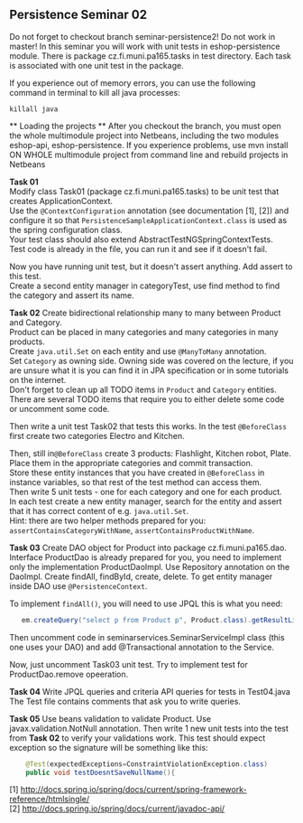 ## Persistence Seminar 02
Do not forget to checkout branch seminar-persistence2! Do not work in master! In this seminar you will work with unit tests in eshop-persistence module. There is package cz.fi.muni.pa165.tasks in test directory. Each task is associated with one unit test in the package.

If you experience out of memory errors, you can use the following command in terminal to kill all java processes:
```
killall java
```

** Loading the projects ** 
After you checkout the branch, you must open the whole multimodule project into Netbeans, including the two modules eshop-api, eshop-persistence. If you experience problems, use mvn install ON WHOLE multimodule project from command line and rebuild projects in Netbeans

**Task 01**  
Modify class Task01 (package cz.fi.muni.pa165.tasks) to be unit test that creates ApplicationContext.  
Use the `@ContextConfiguration` annotation (see documentation [1], [2]) and configure it so that `PersistenceSampleApplicationContext.class` is used as the spring configuration class.  
Your test class should also extend AbstractTestNGSpringContextTests.  
Test code is already in the file, you can run it and see if it doesn't fail.

Now you have running unit test, but it doesn't assert anything. Add assert to this test.  
Create a second entity manager in categoryTest, use find method to find the category and assert its name.

**Task 02**
Create bidirectional relationship many to many between Product and Category.  
Product can be placed in many categories and many categories in many products.  
Create `java.util.Set` on each entity and use `@ManyToMany` annotation.  
Set `Category` as owning side. Owning side was covered on the lecture, if you are unsure what it is you can find it in JPA specification or in some tutorials on the internet.  
Don't forget to clean up all TODO items in `Product` and `Category` entities.  
There are several TODO items that require you to either delete some code or uncomment some code.

Then write a unit test Task02 that tests this works. In the test `@BeforeClass` first create two categories Electro and Kitchen. 

Then, still in`@BeforeClass` create 3 products: Flashlight, Kitchen robot, Plate.  
Place them in the appropriate categories and commit transaction.  
Store these entity instances that you have created in `@BeforeClass` in instance variables, so that rest of the test method can access them.  
Then write 5 unit tests - one for each category and one for each product.  
In each test create a new entity manager, search for the entity and assert that it has correct content of e.g. `java.util.Set`.  
Hint: there are two helper methods prepared for you: `assertContainsCategoryWithName`, `assertContainsProductWithName`.

**Task 03**
Create DAO object for Product into package cz.fi.muni.pa165.dao. Interface ProductDao is already prepared for you, you need to implement only the implementation ProductDaoImpl. Use Repository annotation on the DaoImpl. Create findAll, findById, create, delete. To get entity manager inside DAO use `@PersistenceContext`.   
 
To implement `findAll()`, you will need to use JPQL this is what you need:
```java
   em.createQuery("select p from Product p", Product.class).getResultList();
```

Then uncomment code in seminarservices.SeminarServiceImpl class (this one uses your DAO) and add @Transactional annotation to the Service.

Now, just uncomment Task03 unit test. Try to implement test for ProductDao.remove opeeration.

**Task 04** 
Write JPQL queries and criteria API queries for tests in Test04.java The Test file  contains comments that ask you to write queries.

**Task 05**
Use beans validation to validate Product. Use javax.validation.NotNull annotation. Then write 1 new unit tests into the test from **Task 02** to verify your validations work. This test should expect exception so the signature will be something like this:
```java
	@Test(expectedExceptions=ConstraintViolationException.class)
	public void testDoesntSaveNullName(){
``` 

[1] http://docs.spring.io/spring/docs/current/spring-framework-reference/htmlsingle/  
[2] http://docs.spring.io/spring/docs/current/javadoc-api/
